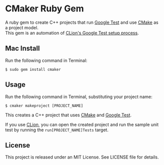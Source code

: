 # CMaker Ruby Gem
A ruby gem to create C++ projects that run [Google Test](https://github.com/google/googletest) and use [CMake](https://cmake.org/) as a project model.  
This gem is an automation of [CLion's Google Test setup process](https://blog.jetbrains.com/clion/2015/10/new-clion-1-2-eap-build-brings-you-google-test/).  

## Mac Install
Run the following command in Terminal:
```
$ sudo gem install cmaker
```

## Usage
Run the following command in Terminal, substituting your project name:
```
$ cmaker makeproject [PROJECT_NAME]
```
This creates a C++ project that uses [CMake](https://cmake.org/) and [Google Test](https://github.com/google/googletest).  

If you use [CLion](https://www.jetbrains.com/clion/), you can open the created project and run the sample unit test by running the ```run[PROJECT_NAME]Tests``` target. 

## License
This project is released under an MIT License. See LICENSE file for details.
